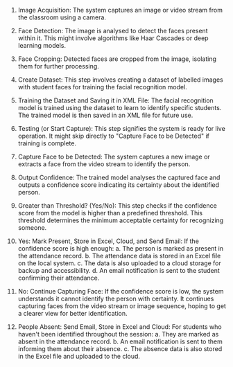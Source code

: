 1.	Image Acquisition: The system captures an image or video stream from the classroom using a camera.

2.	 Face Detection: The image is analysed to detect the faces present within it. This might involve algorithms like Haar Cascades or deep learning models.

3.	  Face Cropping: Detected faces are cropped from the image, isolating them for further processing.

4.	 Create Dataset: This step involves creating a dataset of labelled images with student faces for training the facial recognition model.

5.	 Training the Dataset and Saving it in XML File: The facial recognition model is trained using the dataset to learn to identify specific students. The trained model is then saved in an XML file for future use.

6.	 Testing (or Start Capture): This step signifies the system is ready for live operation. It might skip directly to "Capture Face to be Detected" if training is complete.

7.	 Capture Face to be Detected: The system captures a new image or extracts a face from the video stream to identify the person.

8.	 Output Confidence: The trained model analyses the captured face and outputs a confidence score indicating its certainty about the identified person.

9.	 Greater than Threshold? (Yes/No): This step checks if the confidence score from the model is higher than a predefined threshold. This threshold determines the minimum acceptable certainty for recognizing someone.

10.	Yes: Mark Present, Store in Excel, Cloud, and Send Email: If the confidence score is high enough:
a.	The person is marked as present in the attendance record.
b.	The attendance data is stored in an Excel file on the local system.
c.	The data is also uploaded to a cloud storage for backup and accessibility.
d.	An email notification is sent to the student confirming their attendance.

11.	No: Continue Capturing Face: If the confidence score is low, the system understands it cannot identify the person with certainty. It continues capturing faces from the video stream or image sequence, hoping to get a clearer view for better identification.

12.	People Absent: Send Email, Store in Excel and Cloud: For students who haven't been identified throughout the session:
a.	They are marked as absent in the attendance record.
b.	An email notification is sent to them informing them about their absence.
c.	The absence data is also stored in the Excel file and uploaded to the cloud.
